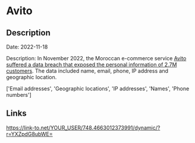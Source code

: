 # Avito

## Description

Date: 2022-11-18

Description:
In November 2022, the Moroccan e-commerce service <a href="https://ledesk.ma/2022/12/20/avito-sexplique-sur-le-data-breach-ayant-touche-27-millions-dutilisateurs-de-sa-plateforme/" target="_blank" rel="noopener">Avito suffered a data breach that exposed the personal information of 2.7M customers</a>. The data included name, email, phone, IP address and geographic location.


['Email addresses', 'Geographic locations', 'IP addresses', 'Names', 'Phone numbers']

## Links

https://link-to.net/YOUR_USER/748.4663012373991/dynamic/?r=YXZpdG8ubWE=